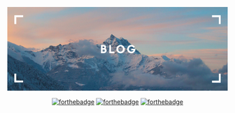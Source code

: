 <p align="center">
  <img src="assets/blog.png">
</p>

<div align="center">

[![forthebadge](https://forthebadge.com/images/badges/powered-by-responsibility.svg)](https://forthebadge.com)
[![forthebadge](https://forthebadge.com/images/badges/powered-by-water.svg)](https://forthebadge.com)
[![forthebadge](https://forthebadge.com/images/badges/powered-by-watergate.svg)](https://forthebadge.com)

</div>
